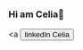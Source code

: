 ### Hi am Celia👋

<a   <a href="https://www.linkedin.com/in/celia-toribio-372b63153/" target="_blank">
    <button>linkedIn Celia</button>
</a>

<!--
**celiatj/celiatj** is a ✨ _special_ ✨ repository because its `README.md` (this file) appears on your GitHub profile.

Here are some ideas to get you started:

- 🔭 I’m currently working on ...
- 🌱 I’m currently learning ...
- 👯 I’m looking to collaborate on ...
- 🤔 I’m looking for help with ...
- 💬 Ask me about ...
- 📫 How to reach me: ...
- 😄 Pronouns: ...
- ⚡ Fun fact: ...
-->
